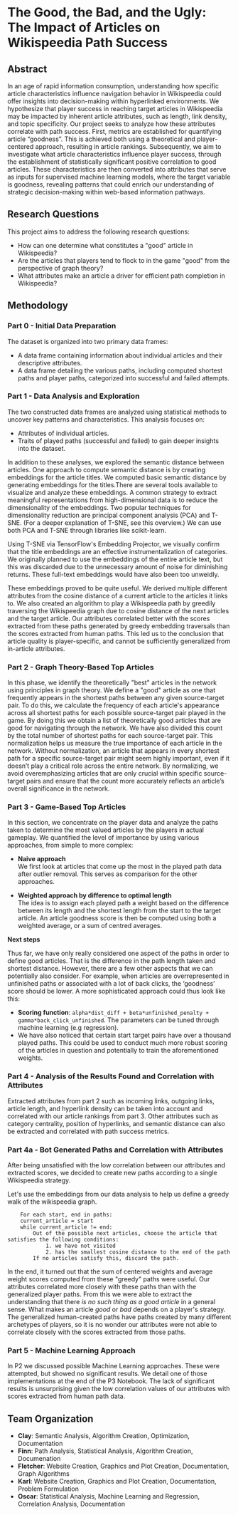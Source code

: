 # The Good, the Bad, and the Ugly: The Impact of Articles on Wikispeedia Path Success

## Abstract

In an age of rapid information consumption, understanding how specific article characteristics influence navigation behavior in Wikispeedia could offer insights into decision-making within hyperlinked environments. We hypothesize that player success in reaching target articles in Wikispeedia may be impacted by inherent article attributes, such as length, link density, and topic specificity. Our project seeks to analyze how these attributes correlate with path success. First, metrics are established for quantifying article “goodness”. This is achieved both using a theoretical and player-centered approach, resulting in article rankings. Subsequently, we aim to investigate what article characteristics influence player success, through the establishment of statistically significant positive correlation to good articles. These characteristics are then converted into attributes that serve as inputs for supervised machine learning models, where the target variable is goodness, revealing patterns that could enrich our understanding of strategic decision-making within web-based information pathways.

## Research Questions
This project aims to address the following research questions:
- How can one determine what constitutes a "good" article in Wikispeedia?
- Are the articles that players tend to flock to in the game "good" from the perspective of graph theory?
- What attributes make an article a driver for efficient path completion in Wikispeedia?

## Methodology

### Part 0 - Initial Data Preparation
The dataset is organized into two primary data frames:
- A data frame containing information about individual articles and their descriptive attributes.
- A data frame detailing the various paths, including computed shortest paths and player paths, categorized into successful and failed attempts.

### Part 1 - Data Analysis and Exploration
The two constructed data frames are analyzed using statistical methods to uncover key patterns and characteristics. This analysis focuses on:
- Attributes of individual articles.
- Traits of played paths (successful and failed) to gain deeper insights into the dataset.

In addition to these analyses, we explored the semantic distance between articles. One approach to compute semantic distance is by creating embeddings for the article titles. We computed basic semantic distance by generating embeddings for the titles.There are several tools available to visualize and analyze these embeddings. A common strategy to extract meaningful representations from high-dimensional data is to reduce the dimensionality of the embeddings. Two popular techniques for dimensionality reduction are principal component analysis (PCA) and T-SNE. (For a deeper explanation of T-SNE, see this overview.) We can use both PCA and T-SNE through libraries like scikit-learn.

Using T-SNE via TensorFlow's Embedding Projector, we visually confirm that the title embeddings are an effective instrumentalization of categories. We originally planned to use the embeddings of the entire article text, but this was discarded due to the unnecessary amount of noise for diminishing returns. These full-text embeddings would have also been too unweidly.

These embeddings proved to be quite useful. We derived multiple different attributes from the cosine distance of a current article to the articles it links to. We also created an algorithm to play a Wikispeedia path by greedily traversing the Wikispeedia graph due to cosine distance of the next articles and the target article. Our attributes correlated better with the scores extracted from these paths generated by greedy embedding traversals than the scores extracted from human paths. This led us to the conclusion that article quality is player-specific, and cannot be sufficiently generalized from in-article attributes.


### Part 2 - Graph Theory-Based Top Articles
In this phase, we identify the theoretically "best" articles in the network using principles in graph theory. We define a "good" article as one that frequently appears in the shortest paths between any given source-target pair. To do this, we calculate the frequency of each article's appearance across all shortest paths for each possible source-target pair played in the game. By doing this we obtain a list of theoretically good articles that are good for navigating through the network. We have also divided this count by the total number of shortest paths for each source-target pair. This normalization helps us measure the true importance of each article in the network. Without normalization, an article that appears in every shortest path for a specific source-target pair might seem highly important, even if it doesn’t play a critical role across the entire network. By normalizing, we avoid overemphasizing articles that are only crucial within specific source-target pairs and ensure that the count more accurately reflects an article’s overall significance in the network.

### Part 3 - Game-Based Top Articles
In this section, we concentrate on the player data and analyze the paths taken to determine the most valued articles by the players in actual gameplay. We quantified the level of importance by using various approaches, from simple to more complex:
- **Naive approach**  
  We first look at articles that come up the most in the played path data after outlier removal. This serves as comparison for the other approaches.
  
- **Weighted approach by difference to optimal length**  
  The idea is to assign each played path a weight based on the difference between its length and the shortest length from the start to the target article. An article goodness score is then be computed using both a weighted average, or a sum of centred averages.
  

**Next steps**

Thus far, we have only really considered one aspect of the paths in order to define good articles. That is the difference in the path length taken and shortest distance. However, there are a few other aspects that we can potentially also consider. For example, when articles are overrepresented in unfinished paths or associated with a lot of back clicks, the ‘goodness’ score should be lower. A more sophisticated approach could thus look like this:
- **Scoring function**: `alpha*dist_diff + beta*unfinished_penalty + gamma*back_click_unfinished`. The parameters can be tuned through machine learning (e.g regression).
- We have also noticed that certain start target pairs have over a thousand played paths. This could be used to conduct much more robust scoring of the articles in question and potentially to train the aforementioned weights.

### Part 4 - Analysis of the Results Found and Correlation with Attributes
Extracted attributes from part 2 such as incoming links, outgoing links, article length, and hyperlink density can be taken into account and correlated with our article rankings from part 3. Other attributes such as category centrality, position of hyperlinks, and semantic distance can also be extracted and correlated with path success metrics.


### Part 4a - Bot Generated Paths and Correlation with Attributes
After being unsatisfied with the low correlation between our attributes and extracted scores, we decided to create new paths according to a single Wikispeedia strategy.

Let's use the embeddings from our data analysis to help us define a greedy walk of the wikispeedia graph.

```
    For each start, end in paths:
    current_article = start
    while current_article != end:
        Out of the possible next articles, choose the article that satisfies the following conditions:
            1. we have not visited
            2. has the smallest cosine distance to the end of the path
        If no articles satisfy this, discard the path.
```

In the end, it turned out that the sum of centered weights and average weight scores computed from these "greedy" paths were useful. Our attributes correlated more closely with these paths than with the generalized player paths. From this we were able to extract the understanding that there *is no such thing as a good article* in a general sense. What makes an article *good* or *bad* depends on a player's strategy. The generalized human-created paths have paths created by many different archetypes of players, so it is no wonder our attributes were not able to correlate closely with the scores extracted from those paths.

### Part 5 - Machine Learning Approach
In P2 we discussed possible Machine Learning approaches. These were attempted, but showed no significant results. We detail one of those implementations at the end of the P3 Notebook. The lack of significant results is unsurprising given the low correlation values of our attributes with scores extracted from human path data.

## Team Organization
- **Clay**: Semantic Analysis, Algorithm Creation, Optimization, Documentation
- **Finn**: Path Analysis, Statistical Analysis, Algorithm Creation, Documenation
- **Fletcher**: Website Creation, Graphics and Plot Creation, Documentation, Graph Algorithms
- **Karl**:  Website Creation, Graphics and Plot Creation, Documentation, Problem Formulation
- **Oscar**: Statistical Analysis, Machine Learning and Regression, Correlation Analysis, Documentation


